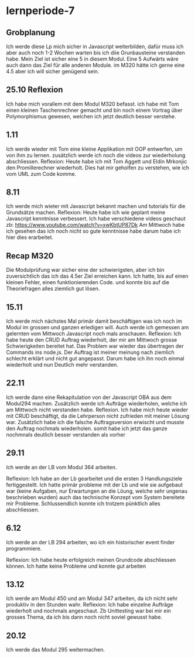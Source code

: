 # lernperiode-7
## Grobplanung 
Ich werde diese Lp mich sicher in Javascript weiterbilden, dafür muss ich aber auch noch 1-2 Wochen warten bis ich diie Grunbausteine verstanden habe. Mein Ziel ist sicher eine 5 in diesem Modul. Eine 5 Aufwärts wäre auch dann das Ziel für alle anderen Module.
im M320 hätte ich gerne eine 4.5 aber ich will sicher genügend sein.
## 25.10 Reflexion
Ich habe mich vorallem mit dem Modul M320 befasst. ich habe mit Tom einen kleinen Taschenrechner gemacht und bin noch einem Vortrag über Polymorphismus gewesen, welchen ich jetzt deutlich besser verstehe.

## 1.11
Ich werde wieder mit Tom eine kleine Applikation mit OOP entwerfen, um von ihm zu lernen. zusätzlich werde ich noch die videos zur wiederholung abschliessen.
Reflexion:
Heute habe ich mit Tom Aggett und Eldin Mrkonjic den Promillerechner wiederholt. Dies hat mir geholfen zu verstehen, wie ich vom UML zum Code komme.
## 8.11
Ich werde mich wieter mit Javascript bekannt machen und tutorials für die Grundsätze machen.
Reflexion:
Heute habe ich wie geplant meine Javascript kenntnisse verbessert. Ich habe verschiedene videos geschaut zb: https://www.youtube.com/watch?v=xwKbtUP87Dk
Am Mittwoch habe ich gesehen das ich noch nicht so gute kenntnisse habe darum habe ich hier dies erarbeitet.

## Recap M320
Die Modulprüfung war sicher eine der schwierigsten, aber ich bin zuversichtlich das ich das 4.5er Ziel erreichen kann. Ich hatte, bis auf einen kleinen Fehler, einen funktionierenden Code. und konnte bis auf die Theoriefragen alles ziemlich gut lösen.

## 15.11
Ich werde mich nächstes Mal primär damit beschäftigen was ich noch im Modul im grossen und ganzen erledigen will.
Auch werde ich gemessen am gelernten vom Mittwoch Javascript noch mals anschauen.
Reflexion:
Ich habe heute den CRUD Auftrag wiederholt, der mir am Mittwoch grosse Schwierigkeiten bereitet hat. Das Problem war wieder das übertragen der Commands ins node.js. Der Auftrag ist meiner meinung nach ziemlich schlecht erklärt und nicht gut angepasst. Darum habe ich ihn noch einmal wiederholt und nun Deutlich mehr verstanden.

## 22.11
Ich werde dann eine Rekapitulation von der Javascript OBA aus dem Modul294 machen. Zusätzlich werde ich Aufträge wiederholen, welche ich am Mittwoch nicht verstanden habe.
Reflexion.
Ich habe mich heute wieder mit CRUD beschäftigt, da die Lehrperson nicht zufrieden mit meiner Lösung war. Zusätzlich habe ich die falsche Auftragsversion erwischt und musste den Auftrag nochmals wiederholen. somit habe ich jetzt das ganze nochmnals deutlich besser verstanden als vorher

## 29.11
Ich werde an der LB vom Modul 364 arbeiten.

Reflexion:
Ich habe an der Lb gearbeitet und die ersten 3 Handlungsziele fertiggestellt. Ich hatte primär probleme mit der Lb und wie sie aufgebaut war (keine Aufgaben, nur Erwartungen an die Löung, welche sehr ungenau beschrieben wurden) auch das technische Konzept vom System bereitete mir Probleme. Schlussendlich konnte ich trotzem pünktlich alles abschliessen.

## 6.12
Ich werde an der LB 294 arbeiten, wo ich ein historischer event finder programmiere.

Reflexion:
Ich habe heute erfolgreich meinen Grundcode abschliessen können. Ich hatte keine Probleme und konnte gut arbeiten

## 13.12
Ich werde am Modul 450 und am Modul 347 arbeiten, da ich nicht sehr produktiv in den Stunden wahr.
Reflexion:
Ich habe einzelne Aufträge wiederholt und nochmals angeschaut. Zb Unittesting war bei mir ein grosses Thema, da ich bis dann noch nicht soviel gewusst habe.

## 20.12
Ich werde das Modul 295 weitermachen.



